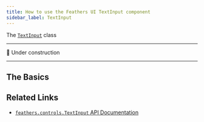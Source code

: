 ```yaml
---
title: How to use the Feathers UI TextInput component
sidebar_label: TextInput
---
```


The [`TextInput`](https://api.feathersui.com/current/feathers/controls/TextInput.html) class

---

🚧 Under construction

---

## The Basics

## Related Links

- [`feathers.controls.TextInput` API Documentation](https://api.feathersui.com/current/feathers/controls/TextInput.html)
